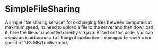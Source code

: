 # SimpleFileSharing
A simple "file sharing service" for exchanging files between computers at maximum speed, no need to upload a file to the server and then download it, here the file is transmitted directly via java. Based on this code, you can create an interface or a full-fledged application. I managed to reach a top speed of 1.63 MB/1 millisecond.
